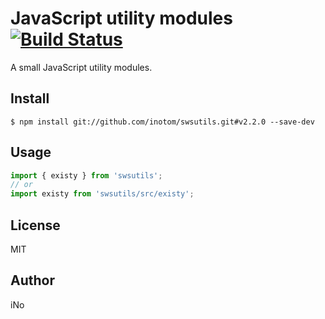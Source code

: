 # JavaScript utility modules [![Build Status](https://travis-ci.org/inotom/swsutils.svg?branch=master)](https://travis-ci.org/inotom/swsutils)

A small JavaScript utility modules.

## Install

```
$ npm install git://github.com/inotom/swsutils.git#v2.2.0 --save-dev
```

## Usage

```js
import { existy } from 'swsutils';
// or
import existy from 'swsutils/src/existy';
```

## License

MIT

## Author

iNo

